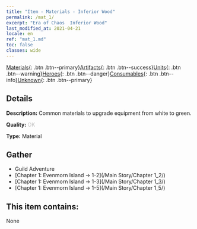 ```yaml
---
title: "Item - Materials - Inferior Wood"
permalink: /mat_1/
excerpt: "Era of Chaos  Inferior Wood"
last_modified_at: 2021-04-21
locale: en
ref: "mat_1.md"
toc: false
classes: wide
---
```

 [Materials](/Items/){: .btn .btn--primary}[Artifacts](/Items/Artifacts/){: .btn .btn--success}[Units](/Items/Units/){: .btn .btn--warning}[Heroes](/Items/Heroes/){: .btn .btn--danger}[Consumables](/Items/Consumables/){: .btn .btn--info}[Unknown](/Items/Unknown/){: .btn .btn--primary}

## Details
 **Description:** Common materials to upgrade equipment from white to green.

 **Quality:** <span style="color: #C0C0C0">OK</span>

 **Type:** Material

## Gather

*    Guild Adventure 
*    [Chapter 1: Evenmorn Island -> 1-2](/Main Story/Chapter 1_2/) 
*    [Chapter 1: Evenmorn Island -> 1-3](/Main Story/Chapter 1_3/) 
*    [Chapter 1: Evenmorn Island -> 1-5](/Main Story/Chapter 1_5/) 

## This item contains:

  None

